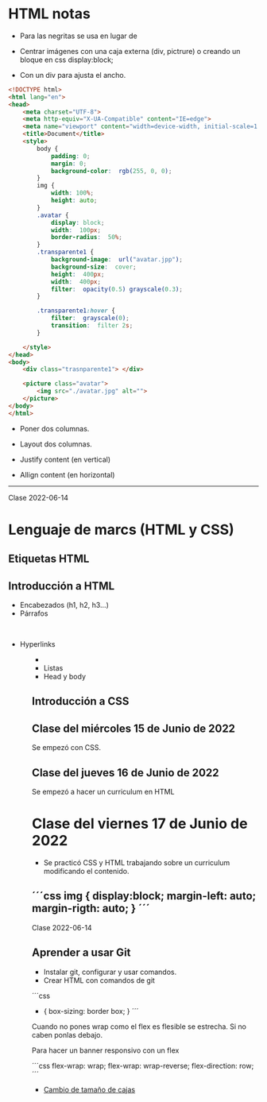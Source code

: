 # HTML notas

- Para las negritas se usa <span> </span> en lugar de <strong> </strong>

- Centrar imágenes con una caja externa  (div, pictrure) o creando un bloque en css display:block;

- Con un div para ajusta el ancho.
```html
<!DOCTYPE html>
<html lang="en">
<head>
    <meta charset="UTF-8">
    <meta http-equiv="X-UA-Compatible" content="IE=edge">
    <meta name="viewport" content="width=device-width, initial-scale=1.0">
    <title>Document</title>
    <style>
		body {
			padding: 0;
			margin: 0;
			background-color:  rgb(255, 0, 0);
		}
		img {
			width: 100%;
			height: auto;
		}
		.avatar {
			display: block;
			width:  100px;
			border-radius:  50%;
		}
		.transparente1 {
			background-image:  url("avatar.jpp");
			background-size:  cover;
			height:  400px;
			width:  400px;
			filter:  opacity(0.5) grayscale(0.3);
		}

		.transparente1:hover {
			filter:  grayscale(0);
			transition:  filter 2s;
		}

	</style>
</head>
<body>
	<div class="trasnparente1"> </div>

    <picture class="avatar">
        <img src="./avatar.jpg" alt="">
    </picture>
</body>
</html>
```

- Poner dos columnas.

- Layout dos columnas.


- Justify content (en vertical)

- Allign content (en horizontal)

---

Clase 2022-06-14
# Lenguaje de marcs (HTML y CSS)

## Etiquetas HTML

## Introducción a HTML
- Encabezados  (h1, h2, h3...)
- Párrafos  <p> <br>
- Hyperlinks <ol> <ul> <li>
- Listas <little>
- Head y body <head> <body>

## Introducción a CSS

## Clase del miércoles 15 de Junio de 2022
Se empezó con CSS.

## Clase del jueves 16 de Junio de 2022

Se empezó a hacer un curriculum en HTML

# Clase del viernes 17 de Junio de 2022

- Se practicó CSS y HTML trabajando sobre un curriculum modificando el contenido.

<!-- Centrar imagen como bloque o centrando un un div-->
´´´css
img {
    display:block;
    margin-left: auto;
    margin-rigth: auto;
}
´´´
---

Clase 2022-06-14

## Aprender a usar Git

- Instalar git, configurar y usar comandos.
- Crear HTML con comandos de git

´´´css
* {
    box-sizing: border box;
}
´´´

Cuando no pones wrap como el flex es flesible se estrecha.
Si no caben ponlas debajo.

Para hacer un banner responsivo con un flex

´´´css
flex-wrap: wrap;
flex-wrap: wrap-reverse;
flex-direction: row;
´´´

- [Cambio de tamaño de cajas](./web-pages/html-test/box-sizing.html)
